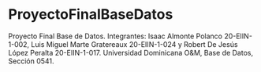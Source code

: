 # ProyectoFinalBaseDatos
Proyecto Final Base de Datos. Integrantes: Isaac Almonte Polanco 20-EIIN-1-002, Luis Miguel Marte Gratereaux 20-EIIN-1-024 y Robert De Jesús López Peralta 20-EIIN-1-017. Universidad Dominicana O&amp;M, Base de Datos, Sección 0541.
